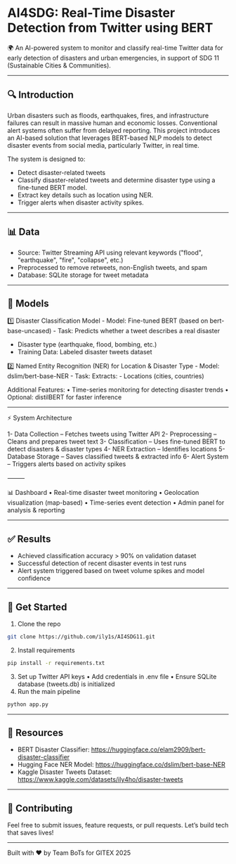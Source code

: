 # AI4SDG: Real-Time Disaster Detection from Twitter using BERT

🌍 An AI-powered system to monitor and classify real-time Twitter data for early detection of disasters and urban emergencies, in support of SDG 11 (Sustainable Cities & Communities).

---

## 🔍 Introduction
Urban disasters such as floods, earthquakes, fires, and infrastructure failures can result in massive human and economic losses. Conventional alert systems often suffer from delayed reporting. This project introduces an AI-based solution that leverages BERT-based NLP models to detect disaster events from social media, particularly Twitter, in real time. 

The system is designed to:
- Detect disaster-related tweets
- Classify disaster-related tweets and determine disaster type using a fine-tuned BERT model.
- Extract key details such as location using NER.
- Trigger alerts when disaster activity spikes.

---

## 📊 Data
- Source: Twitter Streaming API using relevant keywords ("flood", "earthquake", "fire", "collapse", etc.)
- Preprocessed to remove retweets, non-English tweets, and spam
- Database: SQLite storage for tweet metadata

---

## 🤖 Models
1️⃣ Disaster Classification Model
	-	Model: Fine-tuned BERT (based on bert-base-uncased)
	-	Task: Predicts whether a tweet describes a real disaster
  -	Disaster type (earthquake, flood, bombing, etc.)
  -	Training Data: Labeled disaster tweets dataset

2️⃣ Named Entity Recognition (NER) for Location & Disaster Type
	-	Model: dslim/bert-base-NER
	-	Task: Extracts:
	-	Locations (cities, countries)
	
Additional Features:
	•	Time-series monitoring for detecting disaster trends
	•	Optional: distilBERT for faster inference

---

⚡ System Architecture

1- Data Collection – Fetches tweets using Twitter API
2- Preprocessing – Cleans and prepares tweet text
3- Classification – Uses fine-tuned BERT to detect disasters & disaster types
4- NER Extraction – Identifies locations 
5- Database Storage – Saves classified tweets & extracted info
6- Alert System – Triggers alerts based on activity spikes

⸻

📊 Dashboard
	•	Real-time disaster tweet monitoring
	•	Geolocation visualization (map-based)
	•	Time-series event detection
	•	Admin panel for analysis & reporting


---

## ✅ Results
- Achieved classification accuracy > 90% on validation dataset
- Successful detection of recent disaster events in test runs
- Alert system triggered based on tweet volume spikes and model confidence

---

## 🚀 Get Started
1. Clone the repo
```bash
git clone https://github.com/ily1s/AI4SDG11.git
```
2. Install requirements
```bash
pip install -r requirements.txt
```
3. Set up Twitter API keys
	•	Add credentials in .env file
	•	Ensure SQLite database (tweets.db) is initialized
4. Run the main pipeline
```bash
python app.py
```

---

## 📎 Resources
- BERT Disaster Classifier: https://huggingface.co/elam2909/bert-disaster-classifier
- Hugging Face NER Model: https://huggingface.co/dslim/bert-base-NER
- Kaggle Disaster Tweets Dataset: https://www.kaggle.com/datasets/ily4ho/disaster-tweets

---

## 🤝 Contributing
Feel free to submit issues, feature requests, or pull requests. Let’s build tech that saves lives!

---

Built with ❤️ by Team BoTs for GITEX 2025
